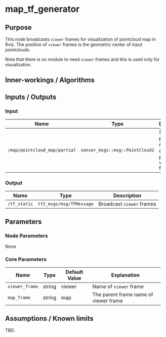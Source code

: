 # map_tf_generator

## Purpose

This node broadcasts `viewer` frames for visualization of pointcloud map in Rviz.
The position of `viewer` frames is the geometric center of input pointclouds.

Note that there is no module to need `viewer` frames and this is used only for visualization.

## Inner-workings / Algorithms

## Inputs / Outputs

### Input

| Name                          | Type                            | Description                                                       |
| ----------------------------- | ------------------------------- | ----------------------------------------------------------------- |
| `/map/pointcloud_map/partial` | `sensor_msgs::msg::PointCloud2` | Subscribe pointcloud map to calculate position of `viewer` frames |

### Output

| Name         | Type                     | Description               |
| ------------ | ------------------------ | ------------------------- |
| `/tf_static` | `tf2_msgs/msg/TFMessage` | Broadcast `viewer` frames |

## Parameters

### Node Parameters

None

### Core Parameters

| Name           | Type   | Default Value | Explanation                           |
| -------------- | ------ | ------------- | ------------------------------------- |
| `viewer_frame` | string | viewer        | Name of `viewer` frame                |
| `map_frame`    | string | map           | The parent frame name of viewer frame |

## Assumptions / Known limits

TBD.
